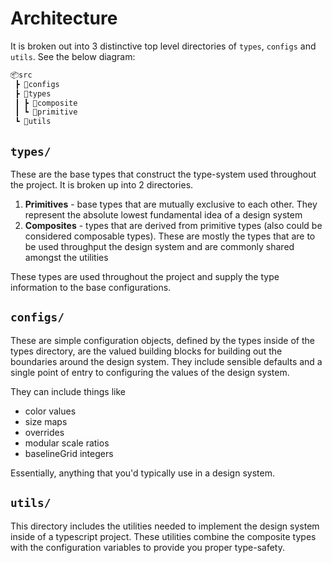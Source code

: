 # Architecture

It is broken out into 3 distinctive top level directories of `types`, `configs` and `utils`. See the below diagram:

```txt
📦src
 ┣ 📂configs
 ┣ 📂types
 ┃ ┣ 📂composite
 ┃ ┗ 📂primitive
 ┗ 📂utils
```

## `types/`

These are the base types that construct the type-system used throughout the project. It is broken up into 2 directories.

1. **Primitives** - base types that are mutually exclusive to each other. They represent the absolute lowest fundamental idea of a design system
2. **Composites** - types that are derived from primitive types (also could be considered composable types). These are mostly the types that are to be used throughput the design system and are commonly shared amongst the utilities

These types are used throughout the project and supply the type information to the base configurations.

## `configs/`

These are simple configuration objects, defined by the types inside of the types directory, are the valued building blocks for building out the boundaries around the design system. They include sensible defaults and a single point of entry to configuring the values of the design system.

They can include things like

- color values
- size maps
- overrides
- modular scale ratios
- baselineGrid integers

Essentially, anything that you'd typically use in a design system.

## `utils/`

This directory includes the utilities needed to implement the design system inside of a typescript project. These utilities combine the composite types with the configuration variables to provide you proper type-safety.
